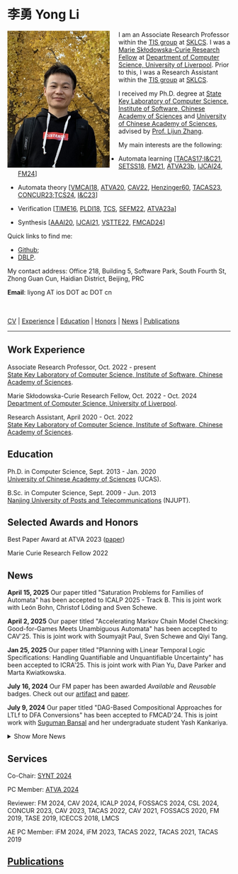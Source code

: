 # 李勇  Yong Li 

<div style="float:left; padding-right:20px;">
    <img src="./img/pic.jpg" alt="liyong" width="230.7" height="309.3">
</div>


I am an Associate Research Professor within the <a href="https://tis.ios.ac.cn/">TIS group</a> at <a href="http://lcs.ios.ac.cn/"> SKLCS</a>.
I was a <a href="https://marie-sklodowska-curie-actions.ec.europa.eu/">Marie Skłodowska-Curie Research Fellow</a> at <a href="https://www.liverpool.ac.uk/computer-science/">Department of Computer Science, University of Liverpool</a>.
Prior to this, I was a Research Assistant within the <a href="https://tis.ios.ac.cn/">TIS group</a> at <a href="http://lcs.ios.ac.cn/"> SKLCS</a>.

I received my Ph.D. degree at <a href="http://lcs.ios.ac.cn/">State Key Laboratory of Computer Science, Institute of Software, Chinese Academy of Sciences</a> and <a href="https://english.ucas.ac.cn">University of Chinese Academy of Sciences</a>, advised by <a href="https://iscasmc.ios.ac.cn/?page_id=148">Prof. Lijun Zhang</a>.

My main interests are the following:
+ Automata learning [[TACAS17;I&C21](https://tis.ios.ac.cn/roll/lib/exe/fetch.php?media=iandc.pdf), [SETSS18](https://link.springer.com/chapter/10.1007/978-3-030-17601-3_2), [FM21](./pdf/FM2021.pdf), [ATVA23b](./pdf/ATVA23b.pdf), [IJCAI24](./pdf/IJCAI24.pdf), [FM24](./pdf/FM2024.pdf)]

+ Automata theory [[VMCAI18](https://link.springer.com/chapter/10.1007/978-3-319-73721-8_15), [ATVA20](https://arxiv.org/abs/2007.02282), [CAV22](https://arxiv.org/abs/2206.13739), [Henzinger60](https://link.springer.com/chapter/10.1007/978-3-031-22337-2_9), [TACAS23](https://arxiv.org/abs/2301.01890), [CONCUR23;TCS24](https://arxiv.org/abs/2305.09966), [I&C23](https://arxiv.org/abs/2109.12828)]

+ Verification [[TIME16](https://arxiv.org/pdf/1606.08116v2), [PLDI18](https://ondrik.github.io/publications/pldi18-semidet-buchi-compl.pdf), [TCS](https://www.sciencedirect.com/science/article/pii/S030439752200425X), [SEFM22](https://link.springer.com/chapter/10.1007/978-3-031-17108-6_20), [ATVA23a](./pdf/ATVA2023a.pdf)]

+ Synthesis [[AAAI20](https://ojs.aaai.org/index.php/AAAI/article/view/6528), [IJCAI21](https://www.ijcai.org/proceedings/2021/570), [VSTTE22](https://link.springer.com/chapter/10.1007/978-3-031-25803-9_1), [FMCAD24](https://repositum.tuwien.at/handle/20.500.12708/200795)]


Quick links to find me:
+ <a href="https://github.com/liyong31">Github</a>;
+ <a href="https://dblp.org/pid/93/2334-31.html">DBLP</a>.

<p>My contact address: Office 218, Building 5, Software Park, South Fourth St, Zhong Guan Cun, Haidian District, Beijing, PRC</p>

**Email**: liyong AT ios DOT ac DOT cn

<br><br>
[CV](./pdf/cv.pdf) | [Experience](#work-experience) | [Education](#education)
| [Honors](#selected-awards-and-honors)  | [News](#news) | [Publications](#publications) 

---
## Work Experience

Associate Research Professor, Oct. 2022 - present <br/>
<a href="http://lcs.ios.ac.cn/">State Key Laboratory of Computer Science, Institute of Software, Chinese Academy of Sciences</a>.

Marie Skłodowska-Curie Research Fellow, Oct. 2022 - Oct. 2024 <br/>
<a href="https://www.liverpool.ac.uk/computer-science/">Department of Computer Science, University of Liverpool</a>.

Research Assistant, April 2020 - Oct. 2022 <br/>
<a href="http://lcs.ios.ac.cn/">State Key Laboratory of Computer Science, Institute of Software, Chinese Academy of Sciences</a>.


## Education

Ph.D. in Computer Science, Sept. 2013 - Jan. 2020 <br/>
<a href="https://english.ucas.ac.cn">University of Chinese Academy of Sciences</a> (UCAS).

B.Sc. in Computer Science, Sept. 2009 - Jun. 2013 <br/>
<a href="http://www.njupt.edu.cn/en/">Nanjing University of Posts and Telecommunications</a> (NJUPT).


## Selected Awards and Honors
<!-- Your honors content goes here -->
Best Paper Award at ATVA 2023 ([paper](./pdf/ATVA2023a.pdf))

Marie Curie Research Fellow 2022





## News
<!-- Your news content goes here -->
<!-- First 5 news items -->
**April 15, 2025**
Our paper titled "Saturation Problems for Families of Automata" has been accepted to ICALP 2025 - Track B.
This is joint work with León Bohn, Christof Löding and Sven Schewe. 

**April 2, 2025**
Our paper titled "Accelerating Markov Chain Model Checking: Good-for-Games Meets Unambiguous Automata" has been accepted to CAV'25.
This is joint work with Soumyajit Paul, Sven Schewe and Qiyi Tang. 

**Jan 25, 2025**
Our paper titled "Planning with Linear Temporal Logic Specifications: Handling Quantifiable and Unquantifiable Uncertainty" has been accepted to ICRA'25.
This is joint work with Pian Yu, Dave Parker and Marta Kwiatkowska. 

**July 16, 2024**
Our FM paper has been awarded *Available* and *Reusable* badges. Check out our [artifact](https://zenodo.org/records/12528885) and [paper](pdf/FM2024.pdf).  

**July 9, 2024**
Our paper titled "DAG-Based Compositional Approaches for LTLf to DFA Conversions" has been accepted to FMCAD'24.
This is joint work with [Suguman Bansal](https://suguman.github.io/) and her undergraduate student Yash Kankariya.



<details>
  <summary>Show More News</summary>

  <p><strong>June 11, 2024</strong><br>
  Our paper titled "DFAMiner: Mining minimal separating DFAs from labelled samples" has been accepted to FM'24.
  This is joint work with [Daniele Dell'Erba](https://cgi.csc.liv.ac.uk/~dde/) and [Sven Schewe](https://cgi.csc.liv.ac.uk/~sven/).

  <p><strong>April 17, 2024</strong><br>
Our paper titled "Angluin-Style Learning of Deterministic Büchi and Co-Büchi Automata" has been accepted to IJCAI'24.
This is joint work with [Sven Schewe](https://cgi.csc.liv.ac.uk/~sven/) and [Qiyi Tang](https://sites.google.com/view/qiyitang/).

  <p><strong>October 30, 2023</strong><br>
Our paper titled "Model Checking Strategies from Synthesis Over Finite Traces" won the Best Paper Award at ATVA'23.

  <p><strong>July 1, 2023</strong><br>
Two papers are accepted by ATVA'23:

 "On Strategies in Synthesis Over Finite Traces" with Suguman Bansal, Lucas Martinelli Tabajara, Moshe Vardi and Andrew Wells, <br>

  "A novel family of finite automata for recognizing and learning omega-regular languages" with Sven Schewe and Qiyi Tang. </p>

  <!-- Remaining news items -->
  <p><strong>June 29, 2023</strong><br>
Our tool [lisa](https://github.com/liyong31/lisa) has won the third place in the LTLf track at [SYNTCOMP 2023](http://www.syntcomp.org/)! </p>

  <p><strong>June 28, 2023</strong><br>
Paper titled ["Singly Exponential Translation of Alternating Weak Büchi Automata to Unambiguous Büchi Automata"](https://arxiv.org/pdf/2305.09966.pdf) accepted by CONCUR'23. 
This is joint work with Sven Schewe and Moshe Vardi.</p>

  <p><strong>December 23, 2022</strong><br>
  Paper titled "Modular Mix-and-Match Complementation of Büchi automata" accepted by TACAS'23.<br>
  This is joint work with Vojtěch Havlena, Ondřej Lengál, Barbora Šmahlíková, and Andrea Turrini.</p>

  <p><strong>September 6, 2022</strong><br>
  Paper titled "Compositional Safety LTL Synthesis" accepted by VSTTE'22.<br>
  This is joint work with Suguman Bansal, Giuseppe De Giacomo, Antonio Di Stasio, Moshe Y. Vardi, and Shufang Zhu.</p>

  <p><strong>August 1, 2022</strong><br>
  Excited to present joint work with Moshe on Büchi determinization at <a href="https://vardifest.github.io/">VardiFest</a> to celebrate the pioneering role of Moshe Vardi in many fields.<br>
  My slide deck is available <a href="./pdf/VardiFest-talk.pdf">here</a>.</p>

  <p><strong>July 8, 2022</strong><br>
  Paper titled "Synthesizing Ranking Functions for Loop Programs via SVM" accepted by Theoretical Computer Science Journal.<br>
  <a href="./pdf/Henzinger-60.pdf">This work</a> extends our ICFEM'19 paper by utilizing SVM to learn multiphase ranking functions.</p>

  <p><strong>June 6, 2022</strong><br>
  Check out our invited <a href="./pdf/Henzinger-60.pdf">paper</a> on Büchi complementation to Thomas Henzinger Festschrift - Conference celebrating his 60th birthday.</p>

  <p><strong>June 4, 2022</strong><br>
  Submission to CAV-AE 2022 awarded <a href="https://doi.org/10.5281/zenodo.6558928">Available</a> and Reusable badges.</p>

  <p><strong>May 1, 2022</strong><br>
  Paper titled "Divide-and-Conquer Determinization of Büchi Automata based on SCC Decomposition" accepted to CAV 2022. This is joint work with Andrea Turrini, Weizhi Feng, Moshe Vardi, and Lijun Zhang.</p>

  <!-- Add more news items as needed -->
</details>




## Services
Co-Chair: [SYNT 2024](https://synt2024.github.io/)

PC Member: [ATVA 2024](https://atva-conference.org/2024/)

Reviewer: FM 2024, CAV 2024, ICALP 2024, FOSSACS 2024, CSL 2024, 
CONCUR 2023, CAV 2023, TACAS 2022, CAV 2021,
FOSSACS 2020, FM 2019, TASE 2019, ICECCS 2018, LMCS

AE PC Member:  iFM 2024, iFM 2023, TACAS 2022, TACAS 2021, TACAS 2019

<!-- ## [CV](./pdf/cv.pdf) -->
## [Publications](./publications.md)
<!-- Your publications content goes here -->




